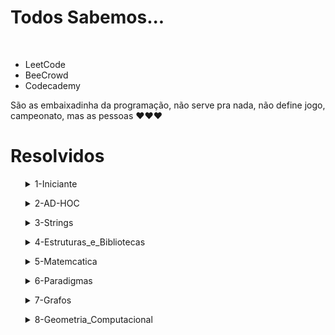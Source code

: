 <h1>Todos Sabemos...</h1>
<br>
<ul>
    <li>LeetCode</li>
    <li>BeeCrowd</li>
    <li>Codecademy</li>
</ul>
São as embaixadinha da programação, não serve pra nada, não define jogo, campeonato, mas as pessoas ❤️❤️❤️

<h1>Resolvidos</h1><ul><details><summary>1-Iniciante</summary>
<ul><details><summary>1000-Hello_Word-5</summary>
<ul><table><tr><th>C     </th><th>✅</th></tr>
<tr><th>C++              </th><th>✅</th></tr>
<tr><th>C#               </th><th>✅</th></tr>
<tr><th>Python           </th><th>✅</th></tr>
<tr><th>Java             </th><th>✅</th></tr></table></ul>
</details></ul><ul><details><summary>1001-Extremamente_Basico-4</summary>
<ul><table><tr><th>C     </th><th>✅</th></tr>
<tr><th>C++              </th><th>✅</th></tr>
<tr><th>C#               </th><th>✅</th></tr>
<tr><th>Python           </th><th>✅</th></tr>
<tr><th>Java             </th><th>✅</th></tr></table></ul>
</details></ul><ul><details><summary>1002-Area_do_Circulo-4</summary>
<ul><table><tr><th>C     </th><th>✅</th></tr>
<tr><th>C++              </th><th>✅</th></tr>
<tr><th>C#               </th><th>✅</th></tr>
<tr><th>Python           </th><th>✅</th></tr>
<tr><th>Java             </th><th>✅</th></tr></table></ul>
</details></ul><ul><details><summary>1003-Soma_Simples-1</summary>
<ul><table><tr><th>C     </th><th>✅</th></tr>
<tr><th>C++              </th><th>✅</th></tr>
<tr><th>C#               </th><th>✅</th></tr>
<tr><th>Python           </th><th>✅</th></tr>
<tr><th>Java             </th><th>✅</th></tr></table></ul>
</details></ul><ul><details><summary>1004-Produto_Simples-1</summary>
<ul><table><tr><th>C     </th><th>✅</th></tr>
<tr><th>C++              </th><th>✅</th></tr>
<tr><th>C#               </th><th>✅</th></tr>
<tr><th>Python           </th><th>✅</th></tr>
<tr><th>Java             </th><th>✅</th></tr></table></ul>
</details></ul><ul><details><summary>1005-Media1-2</summary>
<ul><table><tr><th>C     </th><th>✅</th></tr>
<tr><th>C++              </th><th>✅</th></tr>
<tr><th>C#               </th><th>✅</th></tr>
<tr><th>Python           </th><th>✅</th></tr>
<tr><th>Java             </th><th>✅</th></tr></table></ul>
</details></ul><ul><details><summary>1006-Media2-1</summary>
<ul><table><tr><th>C     </th><th>✅</th></tr>
<tr><th>C++              </th><th>✅</th></tr>
<tr><th>C#               </th><th>✅</th></tr>
<tr><th>Python           </th><th>✅</th></tr>
<tr><th>Java             </th><th>✅</th></tr></table></ul>
</details></ul><ul><details><summary>1007-Diferenca-1</summary>
<ul><table><tr><th>C     </th><th>✅</th></tr>
<tr><th>C++              </th><th>✅</th></tr>
<tr><th>C#               </th><th>✅</th></tr>
<tr><th>Python           </th><th>✅</th></tr>
<tr><th>Java             </th><th>✅</th></tr></table></ul>
</details></ul><ul><details><summary>1008-Salario-2</summary>
<ul><table><tr><th>C     </th><th>✅</th></tr>
<tr><th>C++              </th><th>✅</th></tr>
<tr><th>C#               </th><th>✅</th></tr>
<tr><th>Python           </th><th>✅</th></tr>
<tr><th>Java             </th><th>✅</th></tr></table></ul>
</details></ul><ul><details><summary>1009-Salario_com_Bonus-2</summary>
<ul><table><tr><th>C     </th><th>✅</th></tr>
<tr><th>C++              </th><th>✅</th></tr>
<tr><th>C#               </th><th>✅</th></tr>
<tr><th>Python           </th><th>✅</th></tr>
<tr><th>Java             </th><th>✅</th></tr></table></ul>
</details></ul><ul><details><summary>1010-Calculo_Simples-3</summary>
<ul><table><tr><th>C     </th><th>✅</th></tr>
<tr><th>C++              </th><th>🟥</th></tr>
<tr><th>C#               </th><th>✅</th></tr>
<tr><th>Python           </th><th>✅</th></tr>
<tr><th>Java             </th><th>🟥</th></tr></table></ul>
</details></ul><ul><details><summary>1011-Esfera-2</summary>
<ul><table><tr><th>C     </th><th>✅</th></tr>
<tr><th>C++              </th><th>🟥</th></tr>
<tr><th>C#               </th><th>✅</th></tr>
<tr><th>Python           </th><th>✅</th></tr>
<tr><th>Java             </th><th>🟥</th></tr></table></ul>
</details></ul><ul><details><summary>1012-Area-2</summary>
<ul><table><tr><th>C     </th><th>✅</th></tr>
<tr><th>C++              </th><th>🟥</th></tr>
<tr><th>C#               </th><th>✅</th></tr>
<tr><th>Python           </th><th>✅</th></tr>
<tr><th>Java             </th><th>🟥</th></tr></table></ul>
</details></ul><ul><details><summary>1013-O_Maior-3</summary>
<ul><table><tr><th>C     </th><th>✅</th></tr>
<tr><th>C++              </th><th>🟥</th></tr>
<tr><th>C#               </th><th>✅</th></tr>
<tr><th>Python           </th><th>✅</th></tr>
<tr><th>Java             </th><th>🟥</th></tr></table></ul>
</details></ul><ul><details><summary>1014-Consumo-1</summary>
<ul><table><tr><th>C     </th><th>✅</th></tr>
<tr><th>C++              </th><th>🟥</th></tr>
<tr><th>C#               </th><th>✅</th></tr>
<tr><th>Python           </th><th>✅</th></tr>
<tr><th>Java             </th><th>🟥</th></tr></table></ul>
</details></ul><ul><details><summary>1015-Distancia_entre_dois_pontos-1</summary>
<ul><table><tr><th>C     </th><th>✅</th></tr>
<tr><th>C++              </th><th>🟥</th></tr>
<tr><th>C#               </th><th>✅</th></tr>
<tr><th>Python           </th><th>✅</th></tr>
<tr><th>Java             </th><th>🟥</th></tr></table></ul>
</details></ul><ul><details><summary>1016-Distancia-1</summary>
<ul><table><tr><th>C     </th><th>✅</th></tr>
<tr><th>C++              </th><th>🟥</th></tr>
<tr><th>C#               </th><th>✅</th></tr>
<tr><th>Python           </th><th>✅</th></tr>
<tr><th>Java             </th><th>🟥</th></tr></table></ul>
</details></ul><ul><details><summary>1017-Gasto_de_Combustivel-1</summary>
<ul><table><tr><th>C     </th><th>🟥</th></tr>
<tr><th>C++              </th><th>🟥</th></tr>
<tr><th>C#               </th><th>✅</th></tr>
<tr><th>Python           </th><th>✅</th></tr>
<tr><th>Java             </th><th>🟥</th></tr></table></ul>
</details></ul><ul><details><summary>1018-Cedulas-4</summary>
<ul><table><tr><th>C     </th><th>🟥</th></tr>
<tr><th>C++              </th><th>🟥</th></tr>
<tr><th>C#               </th><th>✅</th></tr>
<tr><th>Python           </th><th>✅</th></tr>
<tr><th>Java             </th><th>🟥</th></tr></table></ul>
</details></ul><ul><details><summary>1019-Conversao_de_tempo-1</summary>
<ul><table><tr><th>C     </th><th>🟥</th></tr>
<tr><th>C++              </th><th>🟥</th></tr>
<tr><th>C#               </th><th>✅</th></tr>
<tr><th>Python           </th><th>✅</th></tr>
<tr><th>Java             </th><th>🟥</th></tr></table></ul>
</details></ul><ul><details><summary>1020-Idade_em_dias-2</summary>
<ul><table><tr><th>C     </th><th>🟥</th></tr>
<tr><th>C++              </th><th>🟥</th></tr>
<tr><th>C#               </th><th>✅</th></tr>
<tr><th>Python           </th><th>✅</th></tr>
<tr><th>Java             </th><th>🟥</th></tr></table></ul>
</details></ul><ul><details><summary>1021-Notas_e_Moedas-6</summary>
<ul><table><tr><th>C     </th><th>🟥</th></tr>
<tr><th>C++              </th><th>🟥</th></tr>
<tr><th>C#               </th><th>✅</th></tr>
<tr><th>Python           </th><th>✅</th></tr>
<tr><th>Java             </th><th>🟥</th></tr></table></ul>
</details></ul><ul><details><summary>1035-Teste_de_selecao_1-2</summary>
<ul><table><tr><th>C     </th><th>🟥</th></tr>
<tr><th>C++              </th><th>🟥</th></tr>
<tr><th>C#               </th><th>✅</th></tr>
<tr><th>Python           </th><th>✅</th></tr>
<tr><th>Java             </th><th>🟥</th></tr></table></ul>
</details></ul><ul><details><summary>1036-Formula_de_baskhara-3</summary>
<ul><table><tr><th>C     </th><th>🟥</th></tr>
<tr><th>C++              </th><th>🟥</th></tr>
<tr><th>C#               </th><th>✅</th></tr>
<tr><th>Python           </th><th>✅</th></tr>
<tr><th>Java             </th><th>🟥</th></tr></table></ul>
</details></ul><ul><details><summary>1037-Intervalo-3</summary>
<ul><table><tr><th>C     </th><th>🟥</th></tr>
<tr><th>C++              </th><th>🟥</th></tr>
<tr><th>C#               </th><th>✅</th></tr>
<tr><th>Python           </th><th>✅</th></tr>
<tr><th>Java             </th><th>🟥</th></tr></table></ul>
</details></ul><ul><details><summary>1040-Media3-5</summary>
<ul><table><tr><th>C     </th><th>🟥</th></tr>
<tr><th>C++              </th><th>🟥</th></tr>
<tr><th>C#               </th><th>✅</th></tr>
<tr><th>Python           </th><th>✅</th></tr>
<tr><th>Java             </th><th>🟥</th></tr></table></ul>
</details></ul><ul><details><summary>1041-Cordenadas_de_um_Ponto-3</summary>
<ul><table><tr><th>C     </th><th>🟥</th></tr>
<tr><th>C++              </th><th>🟥</th></tr>
<tr><th>C#               </th><th>✅</th></tr>
<tr><th>Python           </th><th>✅</th></tr>
<tr><th>Java             </th><th>🟥</th></tr></table></ul>
</details></ul><ul><details><summary>1042-sort_simples-2</summary>
<ul><table><tr><th>C     </th><th>🟥</th></tr>
<tr><th>C++              </th><th>✅</th></tr>
<tr><th>C#               </th><th>🟥</th></tr>
<tr><th>Python           </th><th>🟥</th></tr>
<tr><th>Java             </th><th>🟥</th></tr></table></ul>
</details></ul><ul><details><summary>1047-Tempo_do_Jogo_em_Minutos-9</summary>
<ul><table><tr><th>C     </th><th>🟥</th></tr>
<tr><th>C++              </th><th>🟥</th></tr>
<tr><th>C#               </th><th>✅</th></tr>
<tr><th>Python           </th><th>✅</th></tr>
<tr><th>Java             </th><th>🟥</th></tr></table></ul>
</details></ul><ul><details><summary>1050-DDD-2</summary>
<ul><table><tr><th>C     </th><th>🟥</th></tr>
<tr><th>C++              </th><th>🟥</th></tr>
<tr><th>C#               </th><th>🟥</th></tr>
<tr><th>Python           </th><th>✅</th></tr>
<tr><th>Java             </th><th>🟥</th></tr></table></ul>
</details></ul><ul><details><summary>1066-Pares,Ímpares,Positivos_e_Negativos-1</summary>
<ul><table><tr><th>C     </th><th>🟥</th></tr>
<tr><th>C++              </th><th>🟥</th></tr>
<tr><th>C#               </th><th>✅</th></tr>
<tr><th>Python           </th><th>✅</th></tr>
<tr><th>Java             </th><th>🟥</th></tr></table></ul>
</details></ul><ul><details><summary>1101-Sequencia_de_Numeros_e_Soma-4</summary>
<ul><table><tr><th>C     </th><th>🟥</th></tr>
<tr><th>C++              </th><th>🟥</th></tr>
<tr><th>C#               </th><th>✅</th></tr>
<tr><th>Python           </th><th>✅</th></tr>
<tr><th>Java             </th><th>🟥</th></tr></table></ul>
</details></ul><ul><details><summary>1183-Acima_da_diagonal_Principal-4</summary>
<ul><table><tr><th>C     </th><th>🟥</th></tr>
<tr><th>C++              </th><th>🟥</th></tr>
<tr><th>C#               </th><th>🟥</th></tr>
<tr><th>Python           </th><th>✅</th></tr>
<tr><th>Java             </th><th>🟥</th></tr></table></ul>
</details></ul><ul><details><summary>1837-Prefácio-7</summary>
<ul><table><tr><th>C     </th><th>🟥</th></tr>
<tr><th>C++              </th><th>🟥</th></tr>
<tr><th>C#               </th><th>✅</th></tr>
<tr><th>Python           </th><th>✅</th></tr>
<tr><th>Java             </th><th>🟥</th></tr></table></ul>
</details></ul><ul><details><summary>3046-Domino-1</summary>
<ul><table><tr><th>C     </th><th>🟥</th></tr>
<tr><th>C++              </th><th>🟥</th></tr>
<tr><th>C#               </th><th>✅</th></tr>
<tr><th>Python           </th><th>✅</th></tr>
<tr><th>Java             </th><th>🟥</th></tr></table></ul>
</details></ul><ul><details><summary>3047-A_Idade_de_Dona_Monica-1</summary>
<ul><table><tr><th>C     </th><th>🟥</th></tr>
<tr><th>C++              </th><th>🟥</th></tr>
<tr><th>C#               </th><th>✅</th></tr>
<tr><th>Python           </th><th>✅</th></tr>
<tr><th>Java             </th><th>🟥</th></tr></table></ul>
</details></ul><ul><details><summary>3343-Atack_on_Gasparini-8</summary>
<ul><table><tr><th>C     </th><th>🟥</th></tr>
<tr><th>C++              </th><th>🟥</th></tr>
<tr><th>C#               </th><th>✅</th></tr>
<tr><th>Python           </th><th>✅</th></tr>
<tr><th>Java             </th><th>🟥</th></tr></table></ul>
</details></ul></details></ul><ul><details><summary>2-AD-HOC</summary>
<ul><details><summary>1026-Carrega_ou_nao_Carrega-5</summary>
<ul><table><tr><th>C     </th><th>✅</th></tr>
<tr><th>C++              </th><th>🟥</th></tr>
<tr><th>C#               </th><th>✅</th></tr>
<tr><th>Python           </th><th>✅</th></tr>
<tr><th>Java             </th><th>🟥</th></tr></table></ul>
</details></ul><ul><details><summary>1030-A_Lenda_de_Falvius_Josephus-4</summary>
<ul><table><tr><th>C     </th><th>✅</th></tr>
<tr><th>C++              </th><th>🟥</th></tr>
<tr><th>C#               </th><th>✅</th></tr>
<tr><th>Python           </th><th>✅</th></tr>
<tr><th>Java             </th><th>🟥</th></tr></table></ul>
</details></ul><ul><details><summary>1091-Divisão_da_Nlogônia-1</summary>
<ul><table><tr><th>C     </th><th>✅</th></tr>
<tr><th>C++              </th><th>✅</th></tr>
<tr><th>C#               </th><th>✅</th></tr>
<tr><th>Python           </th><th>✅</th></tr>
<tr><th>Java             </th><th>✅</th></tr></table></ul>
</details></ul><ul><details><summary>1104-Troca_de_Cartas-4</summary>
<ul><table><tr><th>C     </th><th>🟥</th></tr>
<tr><th>C++              </th><th>✅</th></tr>
<tr><th>C#               </th><th>🟥</th></tr>
<tr><th>Python           </th><th>✅</th></tr>
<tr><th>Java             </th><th>🟥</th></tr></table></ul>
</details></ul><ul><details><summary>1136-Bingo!-4</summary>
<ul><table><tr><th>C     </th><th>🟥</th></tr>
<tr><th>C++              </th><th>✅</th></tr>
<tr><th>C#               </th><th>🟥</th></tr>
<tr><th>Python           </th><th>✅</th></tr>
<tr><th>Java             </th><th>🟥</th></tr></table></ul>
</details></ul><ul><details><summary>1246-Estacionamento-7</summary>
<ul><table><tr><th>C     </th><th>🟥</th></tr>
<tr><th>C++              </th><th>✅</th></tr>
<tr><th>C#               </th><th>🟥</th></tr>
<tr><th>Python           </th><th>🟥</th></tr>
<tr><th>Java             </th><th>🟥</th></tr></table></ul>
</details></ul><ul><details><summary>1250-KiloMan-2</summary>
<ul><table><tr><th>C     </th><th>🟥</th></tr>
<tr><th>C++              </th><th>✅</th></tr>
<tr><th>C#               </th><th>🟥</th></tr>
<tr><th>Python           </th><th>🟥</th></tr>
<tr><th>Java             </th><th>🟥</th></tr></table></ul>
</details></ul><ul><details><summary>1588-Ajude_a_federacao-7</summary>
<ul><table><tr><th>C     </th><th>🟥</th></tr>
<tr><th>C++              </th><th>🟥</th></tr>
<tr><th>C#               </th><th>✅</th></tr>
<tr><th>Python           </th><th>✅</th></tr>
<tr><th>Java             </th><th>🟥</th></tr></table></ul>
</details></ul><ul><details><summary>3048-Sequencia_Secreta-1</summary>
<ul><table><tr><th>C     </th><th>🟥</th></tr>
<tr><th>C++              </th><th>🟥</th></tr>
<tr><th>C#               </th><th>✅</th></tr>
<tr><th>Python           </th><th>✅</th></tr>
<tr><th>Java             </th><th>🟥</th></tr></table></ul>
</details></ul><ul><details><summary>3452-Labirinto_em_Parafuso-5</summary>
<ul><table><tr><th>C     </th><th>🟥</th></tr>
<tr><th>C++              </th><th>🟥</th></tr>
<tr><th>C#               </th><th>🟥</th></tr>
<tr><th>Python           </th><th>✅</th></tr>
<tr><th>Java             </th><th>🟥</th></tr></table></ul>
</details></ul><ul><details><summary>3454-Alice_no_Pais_do_Jogo_da_Velha-5</summary>
<ul><table><tr><th>C     </th><th>🟥</th></tr>
<tr><th>C++              </th><th>🟥</th></tr>
<tr><th>C#               </th><th>✅</th></tr>
<tr><th>Python           </th><th>✅</th></tr>
<tr><th>Java             </th><th>🟥</th></tr></table></ul>
</details></ul><ul><details><summary>3467-Esse_eh_o_meu_lugar-5</summary>
<ul><table><tr><th>C     </th><th>🟥</th></tr>
<tr><th>C++              </th><th>🟥</th></tr>
<tr><th>C#               </th><th>✅</th></tr>
<tr><th>Python           </th><th>✅</th></tr>
<tr><th>Java             </th><th>🟥</th></tr></table></ul>
</details></ul></details></ul><ul><details><summary>3-Strings</summary>
<ul><details><summary>1024-Criptografia-5</summary>
<ul><table><tr><th>C     </th><th>🟥</th></tr>
<tr><th>C++              </th><th>🟥</th></tr>
<tr><th>C#               </th><th>🟥</th></tr>
<tr><th>Python           </th><th>✅</th></tr>
<tr><th>Java             </th><th>🟥</th></tr></table></ul>
</details></ul><ul><details><summary>1120-Revisao_de_Contrato-5</summary>
<ul><table><tr><th>C     </th><th>🟥</th></tr>
<tr><th>C++              </th><th>🟥</th></tr>
<tr><th>C#               </th><th>✅</th></tr>
<tr><th>Python           </th><th>✅</th></tr>
<tr><th>Java             </th><th>🟥</th></tr></table></ul>
</details></ul><ul><details><summary>1168-LED-3</summary>
<ul><table><tr><th>C     </th><th>🟥</th></tr>
<tr><th>C++              </th><th>🟥</th></tr>
<tr><th>C#               </th><th>🟥</th></tr>
<tr><th>Python           </th><th>✅</th></tr>
<tr><th>Java             </th><th>🟥</th></tr></table></ul>
</details></ul><ul><details><summary>1234-Sentença_Dançante-3</summary>
<ul><table><tr><th>C     </th><th>✅</th></tr>
<tr><th>C++              </th><th>✅</th></tr>
<tr><th>C#               </th><th>✅</th></tr>
<tr><th>Python           </th><th>✅</th></tr>
<tr><th>Java             </th><th>✅</th></tr></table></ul>
</details></ul></details></ul><ul><details><summary>4-Estruturas_e_Bibliotecas</summary>
<ul><details><summary>2018-Olimpíadas_de_Natal-4</summary>
<ul><table><tr><th>C     </th><th>🟥</th></tr>
<tr><th>C++              </th><th>🟥</th></tr>
<tr><th>C#               </th><th>🟥</th></tr>
<tr><th>Python           </th><th>✅</th></tr>
<tr><th>Java             </th><th>🟥</th></tr></table></ul>
</details></ul></details></ul><ul><details><summary>5-Matemcatica</summary>
<ul><details><summary>1028-Figurinhas-3</summary>
<ul><table><tr><th>C     </th><th>🟥</th></tr>
<tr><th>C++              </th><th>🟥</th></tr>
<tr><th>C#               </th><th>✅</th></tr>
<tr><th>Python           </th><th>✅</th></tr>
<tr><th>Java             </th><th>🟥</th></tr></table></ul>
</details></ul><ul><details><summary>1161-Soma_de_Fatoriais-5</summary>
<ul><table><tr><th>C     </th><th>🟥</th></tr>
<tr><th>C++              </th><th>🟥</th></tr>
<tr><th>C#               </th><th>✅</th></tr>
<tr><th>Python           </th><th>✅</th></tr>
<tr><th>Java             </th><th>🟥</th></tr></table></ul>
</details></ul><ul><details><summary>1169-Trigo_no_Tabuleiro-4</summary>
<ul><table><tr><th>C     </th><th>🟥</th></tr>
<tr><th>C++              </th><th>🟥</th></tr>
<tr><th>C#               </th><th>✅</th></tr>
<tr><th>Python           </th><th>✅</th></tr>
<tr><th>Java             </th><th>🟥</th></tr></table></ul>
</details></ul><ul><details><summary>1198-O_Bravo_Guerreiro_Hashmat-5</summary>
<ul><table><tr><th>C     </th><th>🟥</th></tr>
<tr><th>C++              </th><th>🟥</th></tr>
<tr><th>C#               </th><th>✅</th></tr>
<tr><th>Python           </th><th>✅</th></tr>
<tr><th>Java             </th><th>🟥</th></tr></table></ul>
</details></ul><ul><details><summary>1199-Conversao_de_Bases-3</summary>
<ul><table><tr><th>C     </th><th>🟥</th></tr>
<tr><th>C++              </th><th>🟥</th></tr>
<tr><th>C#               </th><th>✅</th></tr>
<tr><th>Python           </th><th>✅</th></tr>
<tr><th>Java             </th><th>🟥</th></tr></table></ul>
</details></ul><ul><details><summary>1212-Aritimetica_Primaria-8</summary>
<ul><table><tr><th>C     </th><th>🟥</th></tr>
<tr><th>C++              </th><th>🟥</th></tr>
<tr><th>C#               </th><th>✅</th></tr>
<tr><th>Python           </th><th>✅</th></tr>
<tr><th>Java             </th><th>🟥</th></tr></table></ul>
</details></ul><ul><details><summary>1214-Acima_da_Media-3</summary>
<ul><table><tr><th>C     </th><th>🟥</th></tr>
<tr><th>C++              </th><th>🟥</th></tr>
<tr><th>C#               </th><th>✅</th></tr>
<tr><th>Python           </th><th>✅</th></tr>
<tr><th>Java             </th><th>🟥</th></tr></table></ul>
</details></ul><ul><details><summary>1219-Flores_Coloridas-5</summary>
<ul><table><tr><th>C     </th><th>🟥</th></tr>
<tr><th>C++              </th><th>🟥</th></tr>
<tr><th>C#               </th><th>✅</th></tr>
<tr><th>Python           </th><th>✅</th></tr>
<tr><th>Java             </th><th>🟥</th></tr></table></ul>
</details></ul><ul><details><summary>1221-Primo_rapido-6</summary>
<ul><table><tr><th>C     </th><th>🟥</th></tr>
<tr><th>C++              </th><th>🟥</th></tr>
<tr><th>C#               </th><th>✅</th></tr>
<tr><th>Python           </th><th>✅</th></tr>
<tr><th>Java             </th><th>🟥</th></tr></table></ul>
</details></ul><ul><details><summary>1240-Encaixa_ou_nao_encaixa-2</summary>
<ul><table><tr><th>C     </th><th>🟥</th></tr>
<tr><th>C++              </th><th>🟥</th></tr>
<tr><th>C#               </th><th>✅</th></tr>
<tr><th>Python           </th><th>✅</th></tr>
<tr><th>Java             </th><th>🟥</th></tr></table></ul>
</details></ul><ul><details><summary>1279-Ano_bixesto_ou_nao-6</summary>
<ul><table><tr><th>C     </th><th>🟥</th></tr>
<tr><th>C++              </th><th>🟥</th></tr>
<tr><th>C#               </th><th>🟥</th></tr>
<tr><th>Python           </th><th>🟥</th></tr>
<tr><th>Java             </th><th>✅</th></tr></table></ul>
</details></ul><ul><details><summary>1524-Promoção-4</summary>
<ul><table><tr><th>C     </th><th>✅</th></tr>
<tr><th>C++              </th><th>✅</th></tr>
<tr><th>C#               </th><th>✅</th></tr>
<tr><th>Python           </th><th>✅</th></tr>
<tr><th>Java             </th><th>🟥</th></tr></table></ul>
</details></ul><ul><details><summary>3049-Nota_Cortada-1</summary>
<ul><table><tr><th>C     </th><th>🟥</th></tr>
<tr><th>C++              </th><th>🟥</th></tr>
<tr><th>C#               </th><th>✅</th></tr>
<tr><th>Python           </th><th>✅</th></tr>
<tr><th>Java             </th><th>🟥</th></tr></table></ul>
</details></ul></details></ul><ul><details><summary>6-Paradigmas</summary>
<ul><details><summary>1029-Fibonacci,Quantas_Chamadas-4</summary>
<ul><table><tr><th>C     </th><th>🟥</th></tr>
<tr><th>C++              </th><th>✅</th></tr>
<tr><th>C#               </th><th>🟥</th></tr>
<tr><th>Python           </th><th>🟥</th></tr>
<tr><th>Java             </th><th>🟥</th></tr></table></ul>
</details></ul><ul><details><summary>1033-Quantas_Chamadas_Recursivas-6</summary>
<ul><table><tr><th>C     </th><th>🟥</th></tr>
<tr><th>C++              </th><th>✅</th></tr>
<tr><th>C#               </th><th>🟥</th></tr>
<tr><th>Python           </th><th>🟥</th></tr>
<tr><th>Java             </th><th>🟥</th></tr></table></ul>
</details></ul><ul><details><summary>1034-Festival_de_Estátuas_de_Gelo-8</summary>
<ul><table><tr><th>C     </th><th>🟥</th></tr>
<tr><th>C++              </th><th>✅</th></tr>
<tr><th>C#               </th><th>🟥</th></tr>
<tr><th>Python           </th><th>🟥</th></tr>
<tr><th>Java             </th><th>🟥</th></tr></table></ul>
</details></ul><ul><details><summary>1055-Soma_Permutante-7</summary>
<ul><table><tr><th>C     </th><th>🟥</th></tr>
<tr><th>C++              </th><th>✅</th></tr>
<tr><th>C#               </th><th>🟥</th></tr>
<tr><th>Python           </th><th>🟥</th></tr>
<tr><th>Java             </th><th>🟥</th></tr></table></ul>
</details></ul><ul><details><summary>1286-Motoboy-5</summary>
<ul><table><tr><th>C     </th><th>🟥</th></tr>
<tr><th>C++              </th><th>✅</th></tr>
<tr><th>C#               </th><th>🟥</th></tr>
<tr><th>Python           </th><th>🟥</th></tr>
<tr><th>Java             </th><th>🟥</th></tr></table></ul>
</details></ul><ul><details><summary>1288-Canhão_de_Destruição-5</summary>
<ul><table><tr><th>C     </th><th>✅</th></tr>
<tr><th>C++              </th><th>✅</th></tr>
<tr><th>C#               </th><th>✅</th></tr>
<tr><th>Python           </th><th>✅</th></tr>
<tr><th>Java             </th><th>🟥</th></tr></table></ul>
</details></ul><ul><details><summary>1767-Saco_do_Papai_Noel-5</summary>
<ul><table><tr><th>C     </th><th>✅</th></tr>
<tr><th>C++              </th><th>✅</th></tr>
<tr><th>C#               </th><th>✅</th></tr>
<tr><th>Python           </th><th>✅</th></tr>
<tr><th>Java             </th><th>🟥</th></tr></table></ul>
</details></ul><ul><details><summary>1932-Bolsa_de_Valores-7</summary>
<ul><table><tr><th>C     </th><th>🟥</th></tr>
<tr><th>C++              </th><th>✅</th></tr>
<tr><th>C#               </th><th>🟥</th></tr>
<tr><th>Python           </th><th>🟥</th></tr>
<tr><th>Java             </th><th>🟥</th></tr></table></ul>
</details></ul><ul><details><summary>2026-Árvore_de_Natal-5</summary>
<ul><table><tr><th>C     </th><th>✅</th></tr>
<tr><th>C++              </th><th>✅</th></tr>
<tr><th>C#               </th><th>✅</th></tr>
<tr><th>Python           </th><th>✅</th></tr>
<tr><th>Java             </th><th>🟥</th></tr></table></ul>
</details></ul></details></ul><ul><details><summary>7-Grafos</summary>
<ul><details><summary>1076-Desenhando_Labirintos-3</summary>
<ul><table><tr><th>C     </th><th>🟥</th></tr>
<tr><th>C++              </th><th>🟥</th></tr>
<tr><th>C#               </th><th>🟥</th></tr>
<tr><th>Python           </th><th>✅</th></tr>
<tr><th>Java             </th><th>🟥</th></tr></table></ul>
</details></ul><ul><details><summary>1081-DFSr_Hierarquia_de_Profundidade-5</summary>
<ul><table><tr><th>C     </th><th>🟥</th></tr>
<tr><th>C++              </th><th>🟥</th></tr>
<tr><th>C#               </th><th>🟥</th></tr>
<tr><th>Python           </th><th>✅</th></tr>
<tr><th>Java             </th><th>🟥</th></tr></table></ul>
</details></ul><ul><details><summary>1082-Componente_Conexos-5</summary>
<ul><table><tr><th>C     </th><th>🟥</th></tr>
<tr><th>C++              </th><th>🟥</th></tr>
<tr><th>C#               </th><th>🟥</th></tr>
<tr><th>Python           </th><th>✅</th></tr>
<tr><th>Java             </th><th>🟥</th></tr></table></ul>
</details></ul><ul><details><summary>1128-Ir_e_Vir-4</summary>
<ul><table><tr><th>C     </th><th>🟥</th></tr>
<tr><th>C++              </th><th>✅</th></tr>
<tr><th>C#               </th><th>🟥</th></tr>
<tr><th>Python           </th><th>🟥</th></tr>
<tr><th>Java             </th><th>🟥</th></tr></table></ul>
</details></ul><ul><details><summary>1191-Recuperação_da_Árvore-5</summary>
<ul><table><tr><th>C     </th><th>🟥</th></tr>
<tr><th>C++              </th><th>✅</th></tr>
<tr><th>C#               </th><th>✅</th></tr>
<tr><th>Python           </th><th>✅</th></tr>
<tr><th>Java             </th><th>🟥</th></tr></table></ul>
</details></ul><ul><details><summary>1194-Prefixa_Infixa_e_Posfixa-3</summary>
<ul><table><tr><th>C     </th><th>✅</th></tr>
<tr><th>C++              </th><th>✅</th></tr>
<tr><th>C#               </th><th>✅</th></tr>
<tr><th>Python           </th><th>✅</th></tr>
<tr><th>Java             </th><th>✅</th></tr></table></ul>
</details></ul><ul><details><summary>1195-Árvore_Binária_de_Busca-5</summary>
<ul><table><tr><th>C     </th><th>🟥</th></tr>
<tr><th>C++              </th><th>✅</th></tr>
<tr><th>C#               </th><th>🟥</th></tr>
<tr><th>Python           </th><th>✅</th></tr>
<tr><th>Java             </th><th>🟥</th></tr></table></ul>
</details></ul><ul><details><summary>1201-Operações_em_ABP_II-7</summary>
<ul><table><tr><th>C     </th><th>🟥</th></tr>
<tr><th>C++              </th><th>✅</th></tr>
<tr><th>C#               </th><th>🟥</th></tr>
<tr><th>Python           </th><th>🟥</th></tr>
<tr><th>Java             </th><th>🟥</th></tr></table></ul>
</details></ul><ul><details><summary>1755-Itinerário_do_Papai_Noel-3</summary>
<ul><table><tr><th>C     </th><th>🟥</th></tr>
<tr><th>C++              </th><th>🟥</th></tr>
<tr><th>C#               </th><th>🟥</th></tr>
<tr><th>Python           </th><th>✅</th></tr>
<tr><th>Java             </th><th>🟥</th></tr></table></ul>
</details></ul><ul><details><summary>1799-Rato_no_Labirinto-4</summary>
<ul><table><tr><th>C     </th><th>🟥</th></tr>
<tr><th>C++              </th><th>✅</th></tr>
<tr><th>C#               </th><th>🟥</th></tr>
<tr><th>Python           </th><th>✅</th></tr>
<tr><th>Java             </th><th>🟥</th></tr></table></ul>
</details></ul><ul><details><summary>2419-Costa-3</summary>
<ul><table><tr><th>C     </th><th>🟥</th></tr>
<tr><th>C++              </th><th>🟥</th></tr>
<tr><th>C#               </th><th>✅</th></tr>
<tr><th>Python           </th><th>✅</th></tr>
<tr><th>Java             </th><th>🟥</th></tr></table></ul>
</details></ul><ul><details><summary>2854-Arvore-Genealogica-4</summary>
<ul><table><tr><th>C     </th><th>🟥</th></tr>
<tr><th>C++              </th><th>🟥</th></tr>
<tr><th>C#               </th><th>🟥</th></tr>
<tr><th>Python           </th><th>✅</th></tr>
<tr><th>Java             </th><th>🟥</th></tr></table></ul>
</details></ul><ul><details><summary>3356-Reproducao_Controlada-3</summary>
<ul><table><tr><th>C     </th><th>🟥</th></tr>
<tr><th>C++              </th><th>🟥</th></tr>
<tr><th>C#               </th><th>🟥</th></tr>
<tr><th>Python           </th><th>✅</th></tr>
<tr><th>Java             </th><th>🟥</th></tr></table></ul>
</details></ul></details></ul><ul><details><summary>8-Geometria_Computacional</summary>
<ul><details><summary>1039-Flores_de_Fogo-5</summary>
<ul><table><tr><th>C     </th><th>✅</th></tr>
<tr><th>C++              </th><th>✅</th></tr>
<tr><th>C#               </th><th>✅</th></tr>
<tr><th>Python           </th><th>✅</th></tr>
<tr><th>Java             </th><th>✅</th></tr></table></ul>
</details></ul><ul><details><summary>1124-Elevador-8</summary>
<ul><table><tr><th>C     </th><th>✅</th></tr>
<tr><th>C++              </th><th>✅</th></tr>
<tr><th>C#               </th><th>✅</th></tr>
<tr><th>Python           </th><th>✅</th></tr>
<tr><th>Java             </th><th>✅</th></tr></table></ul>
</details></ul><ul><details><summary>1292-Problema_com_um_Pentágono-5</summary>
<ul><table><tr><th>C     </th><th>✅</th></tr>
<tr><th>C++              </th><th>✅</th></tr>
<tr><th>C#               </th><th>✅</th></tr>
<tr><th>Python           </th><th>✅</th></tr>
<tr><th>Java             </th><th>✅</th></tr></table></ul>
</details></ul><ul><details><summary>1613-Goemon_em_Apuros-10</summary>
<ul><table><tr><th>C     </th><th>🟥</th></tr>
<tr><th>C++              </th><th>✅</th></tr>
<tr><th>C#               </th><th>🟥</th></tr>
<tr><th>Python           </th><th>🟥</th></tr>
<tr><th>Java             </th><th>🟥</th></tr></table></ul>
</details></ul><ul><details><summary>1875-Tribol-3</summary>
<ul><table><tr><th>C     </th><th>🟥</th></tr>
<tr><th>C++              </th><th>✅</th></tr>
<tr><th>C#               </th><th>🟥</th></tr>
<tr><th>Python           </th><th>🟥</th></tr>
<tr><th>Java             </th><th>🟥</th></tr></table></ul>
</details></ul><ul><details><summary>2158-Ajudando_o_Tio_Cláudio-5</summary>
<ul><table><tr><th>C     </th><th>✅</th></tr>
<tr><th>C++              </th><th>✅</th></tr>
<tr><th>C#               </th><th>✅</th></tr>
<tr><th>Python           </th><th>✅</th></tr>
<tr><th>Java             </th><th>✅</th></tr></table></ul>
</details></ul><ul><details><summary>2830-Balao++-2</summary>
<ul><table><tr><th>C     </th><th>✅</th></tr>
<tr><th>C++              </th><th>✅</th></tr>
<tr><th>C#               </th><th>✅</th></tr>
<tr><th>Python           </th><th>✅</th></tr>
<tr><th>Java             </th><th>✅</th></tr></table></ul>
</details></ul></details></ul>